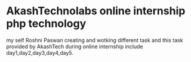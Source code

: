 # AkashTechnolabs online internship php technology
 my self Roshni Paswan creating and wotking different task and this task provided by AkashTech during online internship
 include day1,day2,day3,day4,day5.
